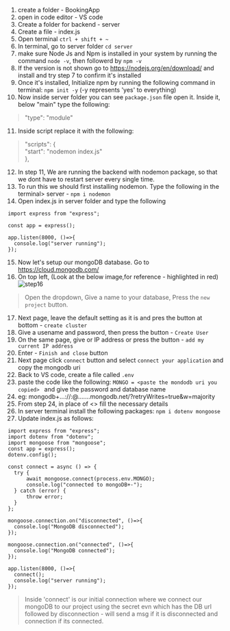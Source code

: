 1. create a folder - BookingApp
2. open in code editor - VS code
3. Create a folder for backend - server
4. Create a file - index.js
5. Open terminal  `ctrl + shift + ~`
6. In terminal, go to server folder `cd server`
7. make sure Node Js and Npm is installed in your system by running the command  `node -v`, then followerd by `npm -v`
8. If the version is not shown go to https://nodejs.org/en/download/ and install and try step 7 to confirm it's installed
9. Once it's installed, Initialize npm by running the following command in terminal: `npm init -y` (-y represents 'yes' to everything)
10. Now inside server folder you can see `package.json` file open it. Inside it, below "main" type the following:
> "type": "module"
11. Inside script replace it with the following:
> "scripts": {  
>    "start": "nodemon index.js"  
>  },
12. In step 11, We are running the backend with nodemon package, so that we dont have to restart server every single time.
13. To run this we should first installing nodemon. Type the following in the terminal> server - `npm i nodemon`
14. Open index.js in server folder and type the following
```
import express from "express";  
  
const app = express();  
   
app.listen(8000, ()=>{  
  console.log("server running");  
});  
```
15. Now let's setup our mongoDB database. Go to https://cloud.mongodb.com/
16. On top left, (Look at the below image,for reference - highlighted in red)  
 ![step16](https://user-images.githubusercontent.com/69050759/187870600-6e88ff48-2a73-45d2-bfa6-28f24d5d8ff2.png)  
> Open the dropdown, Give a name to your database, Press the `new project` button.
17. Next page, leave the default setting as it is and pres the button at bottom - `create cluster`  
18. Give a usename and password, then press the button - `Create User`  
19. On the same page, give or IP address or press the button - `add my current IP address`  
20. Enter - `Finish and close` button  
21. Next page click `connect` button and select `connect your application` and copy the mongodb uri  
22. Back to VS code, create a file called `.env`  
23. paste the code like the following:   `MONGO = <paste the mondodb uri you copied> ` and give the password and database name  
24. eg: mongodb+...://<database name>:<password>@.......mongodb.net/<database name>?retryWrites=true&w=majority
25. From step 24, in place of <> fill the necessary details  
26. In server terminal install the following packages: `npm i dotenv mongoose`
27. Update index.js as follows:
  ```
import express from "express";
import dotenv from "dotenv";
import mongoose from "mongoose";
const app = express();
dotenv.config();

const connect = async () => {
    try {
        await mongoose.connect(process.env.MONGO);
        console.log("connected to mongoDB+-");
    } catch (error) {
        throw error;
    }
};

mongoose.connection.on("disconnected", ()=>{
    console.log("MongoDB disconnected");
});

mongoose.connection.on("connected", ()=>{
    console.log("MongoDB connected");
});

app.listen(8000, ()=>{
    connect();
    console.log("server running");
});
  ```  
> Inside 'connect' is our initial connection where we connect our mongoDB to our project using the secret evn which has the DB url
> followed by disconnection - will send a msg if it is disconnected
> and connection if its connected.
